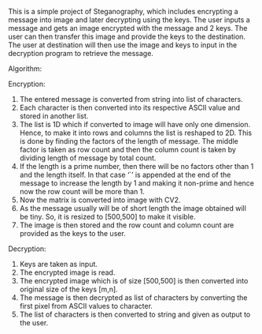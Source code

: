 This is a simple project of Steganography, which includes encrypting a message into image and later decrypting using the keys.
The user inputs a message and gets an image encrypted with the message and 2 keys.
The user can then transfer this image and provide the keys to the destination.
The user at destination will then use the image and keys to input in the decryption program to retrieve the message.

Algorithm:

Encryption:
1.	The entered message is converted from string into list of characters.
2.	Each character is then converted into its respective ASCII value and stored in another list.
3.	The list is 1D which if converted to image will have only one dimension. Hence, to make it into rows and columns the list is reshaped to 2D. This is done by finding the factors of the length of message. The middle factor is taken as row count and then the column count is taken by dividing length of message by total count.
4.	If the length is a prime number, then there will be no factors other than 1 and the length itself. In that case ‘`’ is appended at the end of the message to increase the length by 1 and making it non-prime and hence now the row count will be more than 1.
5.	Now the matrix is converted into image with CV2.
6.	As the message usually will be of short length the image obtained will be tiny. So, it is resized to [500,500] to make it visible.
7.	The image is then stored and the row count and column count are provided as the keys to the user.

Decryption:
1.	Keys are taken as input.
2.	The encrypted image is read.
3.	The encrypted image which is of size [500,500] is then converted into original size of the keys [m,n].
4.	The message is then decrypted as list of characters by converting the first pixel from ASCII values to character.
5.	The list of characters is then converted to string and given as output to the user.

